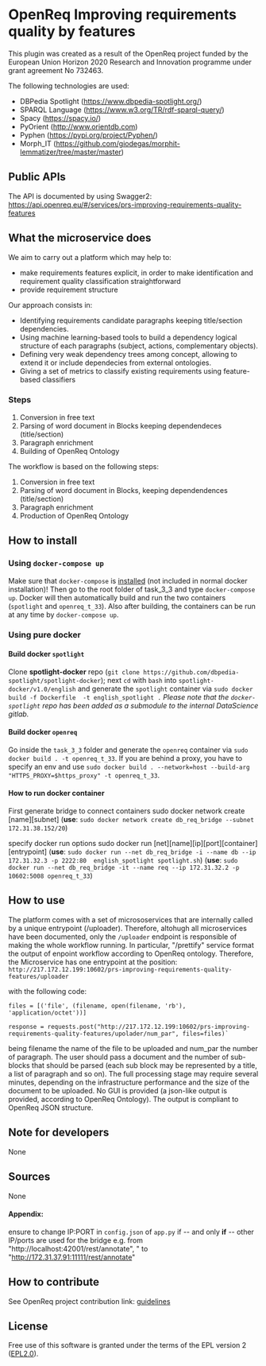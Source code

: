 # OpenReq Improving requirements quality by features

This plugin was created as a result of the OpenReq project funded by the European Union Horizon 2020 Research and Innovation programme under grant agreement No 732463.

The following technologies are used:

* DBPedia Spotlight (https://www.dbpedia-spotlight.org/)
* SPARQL Language (https://www.w3.org/TR/rdf-sparql-query/)
* Spacy (https://spacy.io/)
* PyOrient (http://www.orientdb.com)
* Pyphen (https://pypi.org/project/Pyphen/)
* Morph_IT (https://github.com/giodegas/morphit-lemmatizer/tree/master/master)

## Public APIs

The API is documented by using Swagger2:
https://api.openreq.eu/#/services/prs-improving-requirements-quality-features

## What the microservice does

We aim to carry out a platform which may help to:

* make requirements features explicit, in order to make identification and requirement quality classification straightforward
* provide requirement structure

Our approach consists in:

* Identifying requirements candidate paragraphs keeping title/section dependencies.
* Using machine learning-based tools to build a dependency logical structure of each paragraphs (subject, actions, complementary objects).
* Defining very weak dependency trees among concept, allowing to extend it or include dependecies from external ontologies.
* Giving a set of metrics to classify existing requirements using feature-based classifiers

### Steps

1) Conversion in free text
2) Parsing of word document in Blocks keeping dependendeces (title/section)
3) Paragraph enrichment
4) Building of OpenReq Ontology

The workflow is based on the following steps:

1) Conversion in free text
2) Parsing of word document in Blocks, keeping dependendences (title/section)
3) Paragraph enrichment
4) Production of OpenReq Ontology

## How to install

### Using `docker-compose up`
Make sure that `docker-compose` is [installed](https://docs.docker.com/compose/install/) (not included in normal docker installation)! Then go to the root folder of task_3_3 and type `docker-compose up`. Docker will then automatically build and run the two containers (`spotlight` and `openreq_t_33`). Also after building, the containers can be run at any time by `docker-compose up`.

### Using pure docker

#### Build docker `spotlight`
Clone **spotlight-docker** repo (`git clone https://github.com/dbpedia-spotlight/spotlight-docker`); next `cd` with `bash` into `spotlight-docker/v1.0/english` and generate the `spotlight` container via `sudo docker build -f Dockerfile  -t english_spotlight .`
*Please note that the `docker-spotlight` repo has been added as a submodule to the internal DataScience gitlab.* 

#### Build docker `openreq`
Go inside the `task_3_3` folder and generate the `openreq` container via `sudo docker build . -t openreq_t_33`. If you are behind a proxy, you have to specify an env and use `sudo docker build . --network=host --build-arg "HTTPS_PROXY=$https_proxy" -t openreq_t_33`.

#### How to run docker container
First generate bridge to connect containers
sudo docker network create [name][subnet]
(**use**: `sudo docker network create db_req_bridge --subnet 172.31.38.152/20`)

specify docker run options
sudo docker run [net][name][ip][port][container][entrypoint]
(**use**: `sudo docker run --net db_req_bridge -i --name db --ip 172.31.32.3 -p 2222:80  english_spotlight spotlight.sh`)
(**use**: `sudo docker run --net db_req_bridge -it --name req --ip 172.31.32.2 -p 10602:5008 openreq_t_33`)

## How to use
The platform comes with a set of micrososervices that are internally called by a unique entrypoint (/uploader). Therefore, altohugh all microservices have been documented, only the `/uploader` endpoint is responsible of making 
the whole workflow running. In particular, "/prettify" service format the output of enpoint workflow according to OpenReq ontology. 
Therefore, the Microservice has one entrypoint at the position:
`http://217.172.12.199:10602/prs-improving-requirements-quality-features/uploader`

with the following code:

```
files = [('file', (filename, open(filename, 'rb'), 'application/octet'))]
  
response = requests.post("http://217.172.12.199:10602/prs-improving-requirements-quality-features/upolader/num_par", files=files)`
```

being filename the name of the file to be uploaded and num_par the number of paragraph. The user should pass a document and the number of sub-blocks that should be parsed (each sub block may be represented by a title, a list of paragraph and so on).
The full processing stage may require several minutes, depending on the infrastructure performance and the size of the document to be uploaded. No GUI is provided (a json-like output is provided, according to OpenReq Ontology). 
The output is compliant to OpenReq JSON structure.

## Note for developers
None

## Sources
None

#### Appendix:
 ensure to change IP:PORT in `config.json` of `app.py` if -- and only **if** -- other IP/ports are used for the bridge
e.g. from "http://localhost:42001/rest/annotate", " to "http://172.31.37.91:11111/rest/annotate"

## How to contribute
See OpenReq project contribution link: [guidelines](https://github.com/OpenReqEU/OpenReq/blob/master/CONTRIBUTING.md)

## License
Free use of this software is granted under the terms of the EPL version 2 ([EPL2.0](https://www.eclipse.org/legal/epl-2.0/)).

